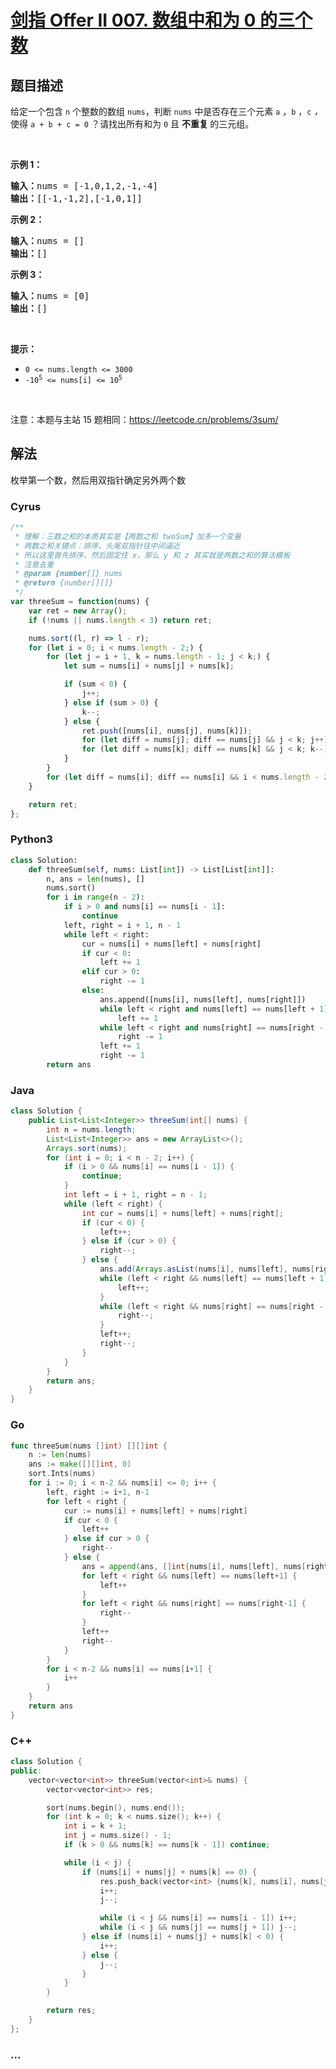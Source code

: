 # [剑指 Offer II 007. 数组中和为 0 的三个数](https://leetcode.cn/problems/1fGaJU)

## 题目描述

<!-- 这里写题目描述 -->

<p>给定一个包含 <code>n</code> 个整数的数组&nbsp;<code>nums</code>，判断&nbsp;<code>nums</code>&nbsp;中是否存在三个元素&nbsp;<code>a</code> ，<code>b</code> ，<code>c</code> <em>，</em>使得&nbsp;<code>a + b + c = 0</code> ？请找出所有和为 <code>0</code> 且&nbsp;<strong>不重复&nbsp;</strong>的三元组。</p>

<p>&nbsp;</p>

<p><strong>示例 1：</strong></p>

<pre>
<strong>输入：</strong>nums = [-1,0,1,2,-1,-4]
<strong>输出：</strong>[[-1,-1,2],[-1,0,1]]
</pre>

<p><strong>示例 2：</strong></p>

<pre>
<strong>输入：</strong>nums = []
<strong>输出：</strong>[]
</pre>

<p><strong>示例 3：</strong></p>

<pre>
<strong>输入：</strong>nums = [0]
<strong>输出：</strong>[]
</pre>

<p>&nbsp;</p>

<p><strong>提示：</strong></p>

<ul>
	<li><code>0 &lt;= nums.length &lt;= 3000</code></li>
	<li><code>-10<sup>5</sup> &lt;= nums[i] &lt;= 10<sup>5</sup></code></li>
</ul>

<p>&nbsp;</p>

<p><meta charset="UTF-8" />注意：本题与主站 15&nbsp;题相同：<a href="https://leetcode.cn/problems/3sum/">https://leetcode.cn/problems/3sum/</a></p>

## 解法

<!-- 这里可写通用的实现逻辑 -->

枚举第一个数，然后用双指针确定另外两个数

<!-- tabs:start -->

### **Cyrus**

```javascript
/**
 * 理解：三数之和的本质其实是【两数之和 twoSum】加多一个变量
 * 两数之和关键点：排序、头尾双指针往中间逼近
 * 所以这里首先排序，然后固定住 x，那么 y 和 z 其实就是两数之和的算法模板
 * 注意去重
 * @param {number[]} nums
 * @return {number[][]}
 */
var threeSum = function(nums) {
    var ret = new Array();
    if (!nums || nums.length < 3) return ret;

    nums.sort((l, r) => l - r);
    for (let i = 0; i < nums.length - 2;) {
        for (let j = i + 1, k = nums.length - 1; j < k;) {
            let sum = nums[i] + nums[j] + nums[k];

            if (sum < 0) {
                j++;
            } else if (sum > 0) {
                k--;
            } else {
                ret.push([nums[i], nums[j], nums[k]]);
                for (let diff = nums[j]; diff == nums[j] && j < k; j++) {}
                for (let diff = nums[k]; diff == nums[k] && j < k; k--) {}
            }
        }
        for (let diff = nums[i]; diff == nums[i] && i < nums.length - 2; i++) {}
    }

    return ret;
};
```

### **Python3**

<!-- 这里可写当前语言的特殊实现逻辑 -->

```python
class Solution:
    def threeSum(self, nums: List[int]) -> List[List[int]]:
        n, ans = len(nums), []
        nums.sort()
        for i in range(n - 2):
            if i > 0 and nums[i] == nums[i - 1]:
                continue
            left, right = i + 1, n - 1
            while left < right:
                cur = nums[i] + nums[left] + nums[right]
                if cur < 0:
                    left += 1
                elif cur > 0:
                    right -= 1
                else:
                    ans.append([nums[i], nums[left], nums[right]])
                    while left < right and nums[left] == nums[left + 1]:
                        left += 1
                    while left < right and nums[right] == nums[right - 1]:
                        right -= 1
                    left += 1
                    right -= 1
        return ans
```

### **Java**

<!-- 这里可写当前语言的特殊实现逻辑 -->

```java
class Solution {
    public List<List<Integer>> threeSum(int[] nums) {
        int n = nums.length;
        List<List<Integer>> ans = new ArrayList<>();
        Arrays.sort(nums);
        for (int i = 0; i < n - 2; i++) {
            if (i > 0 && nums[i] == nums[i - 1]) {
                continue;
            }
            int left = i + 1, right = n - 1;
            while (left < right) {
                int cur = nums[i] + nums[left] + nums[right];
                if (cur < 0) {
                    left++;
                } else if (cur > 0) {
                    right--;
                } else {
                    ans.add(Arrays.asList(nums[i], nums[left], nums[right]));
                    while (left < right && nums[left] == nums[left + 1]) {
                        left++;
                    }
                    while (left < right && nums[right] == nums[right - 1]) {
                        right--;
                    }
                    left++;
                    right--;
                }
            }
        }
        return ans;
    }
}
```

### **Go**

```go
func threeSum(nums []int) [][]int {
	n := len(nums)
	ans := make([][]int, 0)
	sort.Ints(nums)
	for i := 0; i < n-2 && nums[i] <= 0; i++ {
		left, right := i+1, n-1
		for left < right {
			cur := nums[i] + nums[left] + nums[right]
			if cur < 0 {
				left++
			} else if cur > 0 {
				right--
			} else {
				ans = append(ans, []int{nums[i], nums[left], nums[right]})
				for left < right && nums[left] == nums[left+1] {
					left++
				}
				for left < right && nums[right] == nums[right-1] {
					right--
				}
				left++
				right--
			}
		}
		for i < n-2 && nums[i] == nums[i+1] {
			i++
		}
	}
	return ans
}
```

### **C++**

```cpp
class Solution {
public:
    vector<vector<int>> threeSum(vector<int>& nums) {
        vector<vector<int>> res;

        sort(nums.begin(), nums.end());
        for (int k = 0; k < nums.size(); k++) {
            int i = k + 1;
            int j = nums.size() - 1;
            if (k > 0 && nums[k] == nums[k - 1]) continue;

            while (i < j) {
                if (nums[i] + nums[j] + nums[k] == 0) {
                    res.push_back(vector<int> {nums[k], nums[i], nums[j]});
                    i++;
                    j--;

                    while (i < j && nums[i] == nums[i - 1]) i++;
                    while (i < j && nums[j] == nums[j + 1]) j--;
                } else if (nums[i] + nums[j] + nums[k] < 0) {
                    i++;
                } else {
                    j--;
                }
            }
        }

        return res;
    }
};
```

### **...**

```

```

<!-- tabs:end -->
